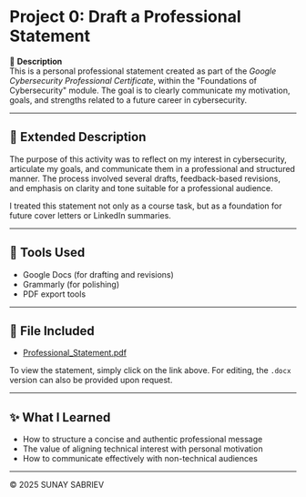 # Project 0: Draft a Professional Statement

📌 **Description**  
This is a personal professional statement created as part of the *Google Cybersecurity Professional Certificate*, within the "Foundations of Cybersecurity" module. The goal is to clearly communicate my motivation, goals, and strengths related to a future career in cybersecurity.

---

## 🧠 Extended Description

The purpose of this activity was to reflect on my interest in cybersecurity, articulate my goals, and communicate them in a professional and structured manner. The process involved several drafts, feedback-based revisions, and emphasis on clarity and tone suitable for a professional audience.

I treated this statement not only as a course task, but as a foundation for future cover letters or LinkedIn summaries.

---

## 🔧 Tools Used

- Google Docs (for drafting and revisions)
- Grammarly (for polishing)
- PDF export tools

---

## 📄 File Included

- [Professional_Statement.pdf](./Professional_Statement.pdf)

To view the statement, simply click on the link above. For editing, the `.docx` version can also be provided upon request.

---

## ✨ What I Learned

- How to structure a concise and authentic professional message  
- The value of aligning technical interest with personal motivation  
- How to communicate effectively with non-technical audiences

---

© 2025 SUNAY SABRIEV
